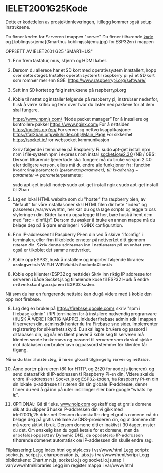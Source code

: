 # IELET2001G25Kode
Dette er kodedelen av prosjektinnleveringen, i tillegg kommer også setup instruksene.

Du finner koden for Serveren i mappen "server"
Du finner tilhørende [kode](ESP32/Kode_ESPnr1.ino) og [koblingsskjema](Smarthus koblingsskjema.jpg) for ESP32en i mappen 



OPPSETT AV IELET2001 G25 "SMARTHUS"

1. Finn frem tastatur, mus, skjerm og HDMI kabel.

2. Dersom du allerede har et SD kort med operativsystem innstallert, hopp over dette steget.
 	Installer operativsystem til raspberry pi på et SD kort som rommer mer enn 8GB.
	https://www.raspberrypi.org/software/ 


3. Sett inn SD kortet og følg instruksene på raspberrypi.org


4. Koble til nettet og installer følgende på raspberry pi, instrukser nedenfor, husk å være kritisk og tenk over 
	hvor du laster ned pakkene for at dem skal fungere.

	https://www.npmjs.com/ “Node packet manager” 	For å installere og kontrollere pakker
	https://www.nginx.com/ 				For å nettsiden
	https://nodejs.org/en/ 				For server og nettverksapplikasjoner
	https://fail2ban.org/wiki/index.php/Main_Page 	For sikkerhet
	https://socket.io/ 				for websocket kommunikasjon

	Skriv følgende i terminalen på Raspberry Pi. 
	sudo apt-get install npm
	npm i file-system 
	npm i express
	npm install socket.io@2.3.0		(NB / OBS: Dersom tilhørende tjenerkode skal fungere må du bruke versjon 2.3.0
						eller tidligere versjon, ellers må du endre alle funksjoner 
						fra: 	function kvadrering(parameter) {parameter*parameter};
						til: 	kvadrering = parameter => parameter*parameter;


	sudo apt-get install nodejs
	sudo apt-get install nginx
	sudo apt-get install fail2ban
	



4. Lag en lokal HTML website som du "hoster" fra raspberry pien, av “default” for våre installasjoner skal HTML filen din hete "index" og plasseres i /var/www/html,
	her kan du også lage scripts og legge til css styleringen din. Bilder kan du også legge til her, bare husk å hent dem med “src = dinfil.js“. 
	Dersom du ønsker å bruke en annen mappe må du belage deg på å gjøre endringer i NGINX configuration.

5. Finn IP-addressen til Raspberry Pi-en din ved å skrive “ifconfig” i terminalen, eller finn 
	tilkoblede enheter på nettverket ditt gjennom ruteren din. Skriv denne addressen inn i nettleseren 
	på en enhet som også er tilkoblet det samme nettverket. 


6. Koble opp ESP32, husk å installere og importer følgende libraries:
	analogwrite.h
	WiFi.H
	WiFiMulti.h
	SocketIoClient.h
 

7. Koble opp klienter (ESP32 og nettside)
	Skriv inn riktig IP addresse for serveren i både Socket.js og tilhørende kode til ESP32
	Husk å endre nettverkskonfigurasjonen i ESP32 koden.



Nå som du har en fungerende nettside kan du gå videre med å koble den opp mot firebase.
 
8. Lag deg en bruker på https://firebase.google.com/, skriv "npm i firebase-admin" i RPI terminalen for å installere nødvendig programvare (HUSK Å VÆRE I RIKTIG MAPPE).
	Inkluder firebase admin sdk i mappen til serveren din, adminsdk henter du fra Firebase sine sider. 
	Implementer registrering for sikkerhets skyld. Du skal lagre brukere og passord i databasen din, 
	 og når en klient prøver å koble seg til serveren må klienten sende brukernavn og passord til serveren
	 som da skal sjekke mot databasen om brukernavn og passord stemmer før klienten får tilgang. 


Nå er du klar til siste steg, å ha en globalt tilgjengelig server og nettside.

10. Åpne porter på ruteren (80 for HTTP, og 2520 for node.js tjeneren), og send datatrafikk til IP-addressen til Raspberry Pi-en din,
	Videre skal du endre IP-addressen i Socket.js og ESP32-koden, fra Raspberry Pi-en din sin lokale ip-addresse
	til ruteren din sin globale IP-addresse, denne finner du ved å gå inn på ruter instillinger eller bare google "whats my ip".

11. OPTIONAL: Gå til f.eks. www.noip.com og skaff deg et gratis domene slik at du slipper å huske IP-addressen din. 
	vi gikk med ielet2001g25.ddns.net
	Dersom du anskaffer deg et gratis domene må du belage deg på gratis reklame av DNS-provideren din, og at domene ditt må være aktivt i bruk. 
	Dersom domene ditt er inaktivt i 30 dager, mister du det. 
	Om ønskelig kan du også betale for et domene, men da anbefales oppsett av Dynamic DNS, da oppdateres IP-addressen tilhørende domenet
 	 automatisk om IP-addressen din skulle endre seg. 
	


Filplassering:
Legg index.html og style.css i var/www/html
Legg scripts: socket.js, script.js, chartpoeration.js, tabs.js i var/www/html/script
Legg bibliotekene: Chart.min.js, socket.io.js og socket.io.js.map i var/www/html/libraries
Legg inn register mappa i var/www/html

